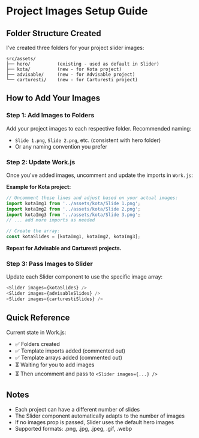 # Project Images Setup Guide

## Folder Structure Created

I've created three folders for your project slider images:

```
src/assets/
├── hero/          (existing - used as default in Slider)
├── kota/          (new - for Kota project)
├── advisable/     (new - for Advisable project)
└── carturesti/    (new - for Carturesti project)
```

## How to Add Your Images

### Step 1: Add Images to Folders

Add your project images to each respective folder. Recommended naming:
- `Slide 1.png`, `Slide 2.png`, etc. (consistent with hero folder)
- Or any naming convention you prefer

### Step 2: Update Work.js

Once you've added images, uncomment and update the imports in `Work.js`:

**Example for Kota project:**
```javascript
// Uncomment these lines and adjust based on your actual images:
import kotaImg1 from '../assets/kota/Slide 1.png';
import kotaImg2 from '../assets/kota/Slide 2.png';
import kotaImg3 from '../assets/kota/Slide 3.png';
// ... add more imports as needed

// Create the array:
const kotaSlides = [kotaImg1, kotaImg2, kotaImg3];
```

**Repeat for Advisable and Carturesti projects.**

### Step 3: Pass Images to Slider

Update each Slider component to use the specific image array:

```javascript
<Slider images={kotaSlides} />
<Slider images={advisableSlides} />
<Slider images={carturestiSlides} />
```

## Quick Reference

Current state in Work.js:
- ✅ Folders created
- ✅ Template imports added (commented out)
- ✅ Template arrays added (commented out)
- ⏳ Waiting for you to add images
- ⏳ Then uncomment and pass to `<Slider images={...} />`

## Notes

- Each project can have a different number of slides
- The Slider component automatically adapts to the number of images
- If no images prop is passed, Slider uses the default hero images
- Supported formats: .png, .jpg, .jpeg, .gif, .webp

